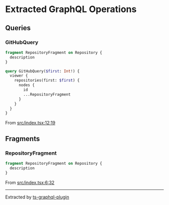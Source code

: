 # Extracted GraphQL Operations
## Queries

### GitHubQuery

```graphql
fragment RepositoryFragment on Repository {
  description
}

query GitHubQuery($first: Int!) {
  viewer {
    repositories(first: $first) {
      nodes {
        id
        ...RepositoryFragment
      }
    }
  }
}
```

From [src/index.tsx:12:19](src/index.tsx#L12-L24)
    
## Fragments

### RepositoryFragment

```graphql
fragment RepositoryFragment on Repository {
  description
}
```

From [src/index.tsx:6:32](src/index.tsx#L6-L10)
    
---
Extracted by [ts-graphql-plugin](https://github.com/Quramy/ts-graphql-plugin)